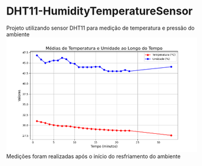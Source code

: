 # DHT11-HumidityTemperatureSensor
Projeto utilizando sensor DHT11 para medição de temperatura e pressão do ambiente  
<img src="mediasTempUmid.png" alt="Alt text" width="600" />  
Medições foram realizadas após o início do resfriamento do ambiente
